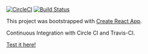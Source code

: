 [![CircleCI](https://circleci.com/gh/paul-ng/smu-react-workshop-may-18.svg?style=svg)](https://circleci.com/gh/paul-ng/smu-react-workshop-may-18) [![Build Status](https://travis-ci.org/paul-ng/smu-react-workshop-may-18.svg?branch=master)](https://travis-ci.org/paul-ng/smu-react-workshop-may-18)

This project was bootstrapped with [Create React App](https://github.com/facebookincubator/create-react-app).

Continuous Integration with Circle CI and Travis-CI.

[Test it here!](https://paul-ng.github.io/smu-react-workshop-may-18/)